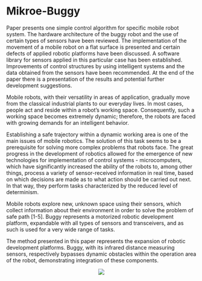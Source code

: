 # Mikroe-Buggy
Paper presents one simple control algorithm for specific mobile robot system. The hardware architecture of the buggy robot and the use of certain types of sensors have been reviewed. The implementation of the movement of a mobile robot on a flat surface is presented and certain defects of applied robotic platforms have been discussed. A software library for sensors applied in this particular case has been established. Improvements of control structures by using intelligent systems and the data obtained from the sensors have been recommended. At the end of the paper there is a presentation of the results and potential further development suggestions.

Mobile robots, with their versatility in areas of application, gradually move from the classical industrial plants to our everyday lives. In most cases, people act and reside within a robot’s working space. Consequently, such a working space becomes extremely dynamic; therefore, the robots are faced with growing demands for an intelligent behavior.

Establishing a safe trajectory within a dynamic working area is one of the main issues of mobile robotics. The solution of this task seems to be a prerequisite for solving more complex problems that robots face. The great progress in the development of robotics allowed for the emergence of new technologies for implementation of control systems - microcomputers, which have significantly increased the ability of the robots to, among other things, process a variety of sensor-received information in real time, based on which decisions are made as to what action should be carried out next. In that way, they perform tasks characterized by the reduced level of determinism.

Mobile robots explore new, unknown space using their sensors, which collect information about their environment in order to solve the problem of safe path [1-5]. Buggy represents a motorized robotic development platform, expandable with all types of sensors and transceivers, and as such is used for a very wide range of tasks.

The method presented in this paper represents the expansion of robotic development platforms. Buggy, with its infrared distance measuring sensors, respectively bypasses dynamic obstacles within the operation area of the robot, demonstrating integration of these components.

<p align="center">
  <a name="top" href="#"><img src="movie.gif"></a>
</p>
